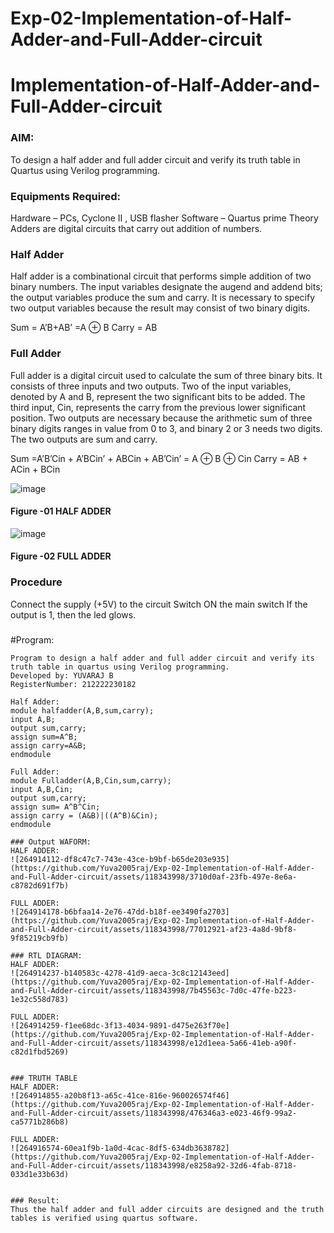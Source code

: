 # Exp-02-Implementation-of-Half-Adder-and-Full-Adder-circuit

# Implementation-of-Half-Adder-and-Full-Adder-circuit
### AIM:
To design a half adder and full adder circuit and verify its truth table in Quartus using Verilog programming.

### Equipments Required:
Hardware – PCs, Cyclone II , USB flasher
Software – Quartus prime
Theory
Adders are digital circuits that carry out addition of numbers.

### Half Adder
Half adder is a combinational circuit that performs simple addition of two binary numbers. The input variables designate the augend and addend bits; the output variables produce the sum and carry. It is necessary to specify two output variables because the result may consist of two binary digits.

Sum = A’B+AB’ =A ⊕ B Carry = AB

### Full Adder
Full adder is a digital circuit used to calculate the sum of three binary bits. It consists of three inputs and two outputs. Two of the input variables, denoted by A and B, represent the two significant bits to be added. The third input, Cin, represents the carry from the previous lower significant position. Two outputs are necessary because the arithmetic sum of three binary digits ranges in value from 0 to 3, and binary 2 or 3 needs two digits. The two outputs are sum and carry.

Sum =A’B’Cin + A’BCin’ + ABCin + AB’Cin’ = A ⊕ B ⊕ Cin Carry = AB + ACin + BCin

 ![image](https://user-images.githubusercontent.com/36288975/163552156-a13e5a56-c638-4110-97d9-8896907c8d25.png)

#### Figure -01 HALF ADDER 


![image](https://user-images.githubusercontent.com/36288975/163552057-b3547877-6d07-45b4-b7e0-bcfebfad9e1d.png)

#### Figure -02 FULL ADDER 

### Procedure

Connect the supply (+5V) to the circuit
Switch ON the main switch
If the output is 1, then the led glows.
### 
#Program:
```
Program to design a half adder and full adder circuit and verify its truth table in quartus using Verilog programming.
Developed by: YUVARAJ B 
RegisterNumber: 212222230182 

Half Adder:
module halfadder(A,B,sum,carry);
input A,B;
output sum,carry;
assign sum=A^B;
assign carry=A&B;
endmodule

Full Adder:
module Fulladder(A,B,Cin,sum,carry);
input A,B,Cin;
output sum,carry;
assign sum= A^B^Cin;
assign carry = (A&B)|((A^B)&Cin);
endmodule

### Output WAFORM:
HALF ADDER:
![264914112-df8c47c7-743e-43ce-b9bf-b65de203e935](https://github.com/Yuva2005raj/Exp-02-Implementation-of-Half-Adder-and-Full-Adder-circuit/assets/118343998/3710d0af-23fb-497e-8e6a-c8782d691f7b)

FULL ADDER:
![264914178-b6bfaa14-2e76-47dd-b18f-ee3490fa2703](https://github.com/Yuva2005raj/Exp-02-Implementation-of-Half-Adder-and-Full-Adder-circuit/assets/118343998/77012921-af23-4a8d-9bf8-9f85219cb9fb)

### RTL DIAGRAM:
HALF ADDER:
![264914237-b140583c-4278-41d9-aeca-3c8c12143eed](https://github.com/Yuva2005raj/Exp-02-Implementation-of-Half-Adder-and-Full-Adder-circuit/assets/118343998/7b45563c-7d0c-47fe-b223-1e32c558d783)

FULL ADDER:
![264914259-f1ee68dc-3f13-4034-9891-d475e263f70e](https://github.com/Yuva2005raj/Exp-02-Implementation-of-Half-Adder-and-Full-Adder-circuit/assets/118343998/e12d1eea-5a66-41eb-a90f-c82d1fbd5269)


### TRUTH TABLE
HALF ADDER:
![264914855-a20b8f13-a65c-41ce-816e-960026574f46](https://github.com/Yuva2005raj/Exp-02-Implementation-of-Half-Adder-and-Full-Adder-circuit/assets/118343998/476346a3-e023-46f9-99a2-ca5771b286b8)

FULL ADDER:
![264916574-60ea1f9b-1a0d-4cac-8df5-634db3638782](https://github.com/Yuva2005raj/Exp-02-Implementation-of-Half-Adder-and-Full-Adder-circuit/assets/118343998/e8258a92-32d6-4fab-8718-033d1e33b63d)


### Result:
Thus the half adder and full adder circuits are designed and the truth tables is verified using quartus software.
